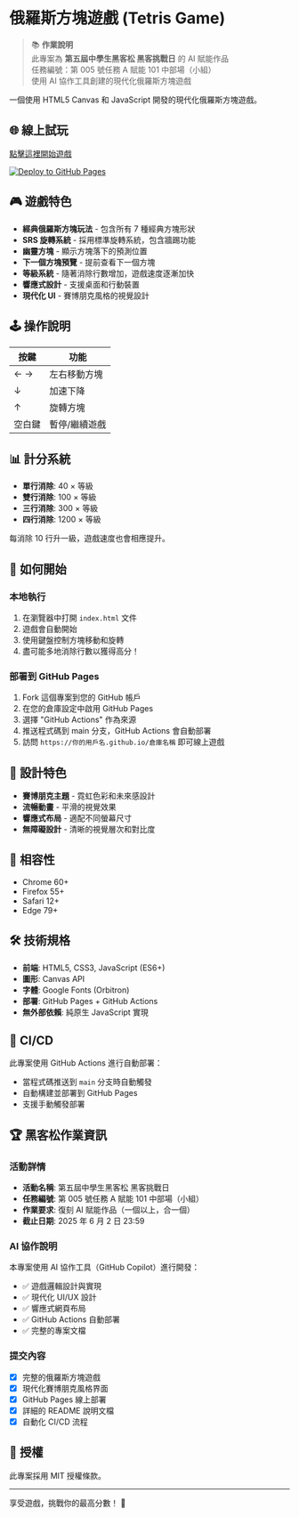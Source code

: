 # 俄羅斯方塊遊戲 (Tetris Game)

> 📚 **作業說明**  
> 此專案為 **第五屆中學生黑客松 黑客挑戰日** 的 AI 賦能作品  
> 任務編號：第 005 號任務 A 賦能 101 中部場（小組）  
> 使用 AI 協作工具創建的現代化俄羅斯方塊遊戲

一個使用 HTML5 Canvas 和 JavaScript 開發的現代化俄羅斯方塊遊戲。

## 🌐 線上試玩

[點擊這裡開始遊戲](https://nat1anwastaken.github.io/tetris-cursor)

[![Deploy to GitHub Pages](https://github.com/nat1anwastaken/tetris-cursor/actions/workflows/deploy.yml/badge.svg)](https://github.com/nat1anwastaken/tetris-cursor/actions/workflows/deploy.yml)

## 🎮 遊戲特色

- **經典俄羅斯方塊玩法** - 包含所有 7 種經典方塊形狀
- **SRS 旋轉系統** - 採用標準旋轉系統，包含牆踢功能
- **幽靈方塊** - 顯示方塊落下的預測位置
- **下一個方塊預覽** - 提前查看下一個方塊
- **等級系統** - 隨著消除行數增加，遊戲速度逐漸加快
- **響應式設計** - 支援桌面和行動裝置
- **現代化 UI** - 賽博朋克風格的視覺設計

## 🕹️ 操作說明

| 按鍵   | 功能          |
| ------ | ------------- |
| ← →    | 左右移動方塊  |
| ↓      | 加速下降      |
| ↑      | 旋轉方塊      |
| 空白鍵 | 暫停/繼續遊戲 |

## 📊 計分系統

- **單行消除**: 40 × 等級
- **雙行消除**: 100 × 等級
- **三行消除**: 300 × 等級
- **四行消除**: 1200 × 等級

每消除 10 行升一級，遊戲速度也會相應提升。

## 🚀 如何開始

### 本地執行

1. 在瀏覽器中打開 `index.html` 文件
2. 遊戲會自動開始
3. 使用鍵盤控制方塊移動和旋轉
4. 盡可能多地消除行數以獲得高分！

### 部署到 GitHub Pages

1. Fork 這個專案到您的 GitHub 帳戶
2. 在您的倉庫設定中啟用 GitHub Pages
3. 選擇 "GitHub Actions" 作為來源
4. 推送程式碼到 main 分支，GitHub Actions 會自動部署
5. 訪問 `https://你的用戶名.github.io/倉庫名稱` 即可線上遊戲

## 🎨 設計特色

- **賽博朋克主題** - 霓虹色彩和未來感設計
- **流暢動畫** - 平滑的視覺效果
- **響應式布局** - 適配不同螢幕尺寸
- **無障礙設計** - 清晰的視覺層次和對比度

## 📱 相容性

- Chrome 60+
- Firefox 55+
- Safari 12+
- Edge 79+

## 🛠️ 技術規格

- **前端**: HTML5, CSS3, JavaScript (ES6+)
- **圖形**: Canvas API
- **字體**: Google Fonts (Orbitron)
- **部署**: GitHub Pages + GitHub Actions
- **無外部依賴**: 純原生 JavaScript 實現

## 🚀 CI/CD

此專案使用 GitHub Actions 進行自動部署：

- 當程式碼推送到 `main` 分支時自動觸發
- 自動構建並部署到 GitHub Pages
- 支援手動觸發部署

## 🏆 黑客松作業資訊

### 活動詳情

- **活動名稱**: 第五屆中學生黑客松 黑客挑戰日
- **任務編號**: 第 005 號任務 A 賦能 101 中部場（小組）
- **作業要求**: 復刻 AI 賦能作品（一個以上，合一個）
- **截止日期**: 2025 年 6 月 2 日 23:59

### AI 協作說明

本專案使用 AI 協作工具（GitHub Copilot）進行開發：

- ✅ 遊戲邏輯設計與實現
- ✅ 現代化 UI/UX 設計
- ✅ 響應式網頁布局
- ✅ GitHub Actions 自動部署
- ✅ 完整的專案文檔

### 提交內容

- [x] 完整的俄羅斯方塊遊戲
- [x] 現代化賽博朋克風格界面
- [x] GitHub Pages 線上部署
- [x] 詳細的 README 說明文檔
- [x] 自動化 CI/CD 流程

## 📄 授權

此專案採用 MIT 授權條款。

---

享受遊戲，挑戰你的最高分數！ 🎯
